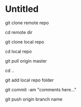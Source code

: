 # Untitled

git clone remote repo

cd remote dir

git clone local repo

cd local repo

git pull origin master

cd ..

git add local repo folder

git commit -am "comments here..."

git push origin branch name


